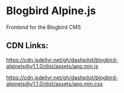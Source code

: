 # Blogbird Alpine.js

Frontend for the Blogbird CMS

## CDN Links:

https://cdn.jsdelivr.net/gh/dashpilot/blogbird-alpinejs@v1.1.0/dist/assets/app.min.js

https://cdn.jsdelivr.net/gh/dashpilot/blogbird-alpinejs@v1.1.0/dist/assets/app.min.css
